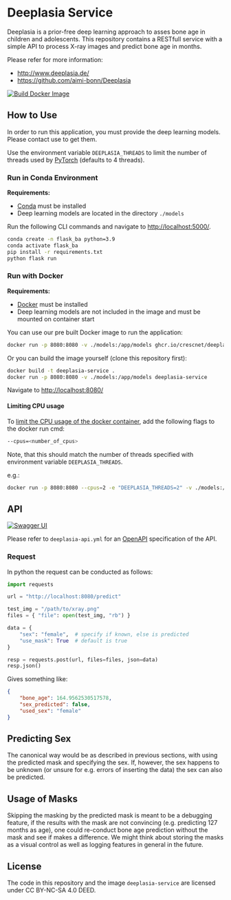 # Deeplasia Service

Deeplasia is a prior-free deep learning approach to asses bone age in children and adolescents.
This repository contains a RESTfull service with a simple API to process X-ray images and predict bone age in months.

Please refer for more information:

* http://www.deeplasia.de/
* https://github.com/aimi-bonn/Deeplasia

[![Build Docker Image](https://github.com/CrescNet/deeplasia-service/actions/workflows/build.yml/badge.svg)](https://github.com/CrescNet/deeplasia-service/actions/workflows/build.yml)

## How to Use

In order to run this application, you must provide the deep learning models. Please contact use to get them.

Use the environment variable `DEEPLASIA_THREADS` to limit the number of threads used by [PyTorch](https://pytorch.org/) (defaults to 4 threads).

### Run in Conda Environment

**Requirements:**

* [Conda](https://docs.conda.io) must be installed
* Deep learning models are located in the directory `./models`

Run the following CLI commands and navigate to <http://localhost:5000/>.

```sh
conda create -n flask_ba python=3.9
conda activate flask_ba
pip install -r requirements.txt
python flask run 
```

### Run with Docker

**Requirements:**

* [Docker](https://docs.docker.com/engine/install/) must be installed
* Deep learning models are not included in the image and must be mounted on container start

You can use our pre built Docker image to run the application:

```sh
docker run -p 8080:8080 -v ./models:/app/models ghcr.io/crescnet/deeplasia-service
```

Or you can build the image yourself (clone this repository first):

```bash
docker build -t deeplasia-service .
docker run -p 8080:8080 -v ./models:/app/models deeplasia-service
```

Navigate to <http://localhost:8080/>

#### Limiting CPU usage

To [limit the CPU usage of the docker container](https://docs.docker.com/config/containers/resource_constraints/), add the following flags to the docker run cmd:

```sh
--cpus=<number_of_cpus>
```

Note, that this should match the number of threads specified with environment variable `DEEPLASIA_THREADS`.

e.g.:

```sh
docker run -p 8080:8080 --cpus=2 -e "DEEPLASIA_THREADS=2" -v ./models:/app/models ghcr.io/crescnet/deeplasia-service
```

## API

[![Swagger UI](https://img.shields.io/badge/-Swagger%20UI-%23Clojure?style=flat&logo=swagger&logoColor=white)](https://crescnet.github.io/deeplasia-service/)

Please refer to `deeplasia-api.yml` for an [OpenAPI](https://www.openapis.org/) specification of the API.

### Request

In python the request can be conducted as follows:

```python
import requests

url = "http://localhost:8080/predict"

test_img = "/path/to/xray.png"
files = { "file": open(test_img, "rb") }

data = {
    "sex": "female",  # specify if known, else is predicted
    "use_mask": True  # default is true
}

resp = requests.post(url, files=files, json=data)
resp.json()
```

Gives something like:

```json
{
    "bone_age": 164.9562530517578,
    "sex_predicted": false,
    "used_sex": "female"
}
```

## Predicting Sex

The canonical way would be as described in previous sections, with using the predicted mask and specifying the sex.
If, however, the sex happens to be unknown (or unsure for e.g. errors of inserting the data) the sex can also be predicted.

## Usage of Masks

Skipping the masking by the predicted mask is meant to be a debugging feature, if the results with the mask are not convincing
(e.g. predicting 127 months as age), one could re-conduct bone age prediction without the mask and see if makes a difference.
We might think about storing the masks as a visual control as well as logging features in general in the future.

## License

The code in this repository and the image `deeplasia-service` are licensed under CC BY-NC-SA 4.0 DEED.
